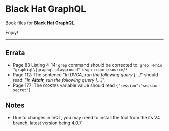 # Black Hat GraphQL
Book files for **Black Hat GraphQL**.

Enjoy!

***

## Errata
* Page 83 Listing 4-14: `grep` command should be corrected to: `grep -Hnio "graphiql\|graphql-playground" dvga-report/source/*`
* Page 112: The sentence "_In DVGA, run the following query [...]_" should read: "_In **Altair**, run the following query [...]_".
* Page 177: The `COOKIES` variable value should read `{"session":"session-secret"}`

## Notes
* Due to changes in InQL, you may need to install the tool from the its V4 branch, latest version being [4.0.7](https://github.com/doyensec/inql/releases/tag/v4.0.7)
